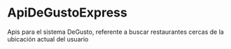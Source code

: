 # ApiDeGustoExpress
Apis para el sistema DeGusto, referente a buscar restaurantes cercas de la ubicación actual del usuario
